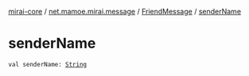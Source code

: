 [mirai-core](../../index.md) / [net.mamoe.mirai.message](../index.md) / [FriendMessage](index.md) / [senderName](./sender-name.md)

# senderName

`val senderName: `[`String`](https://kotlinlang.org/api/latest/jvm/stdlib/kotlin/-string/index.html)